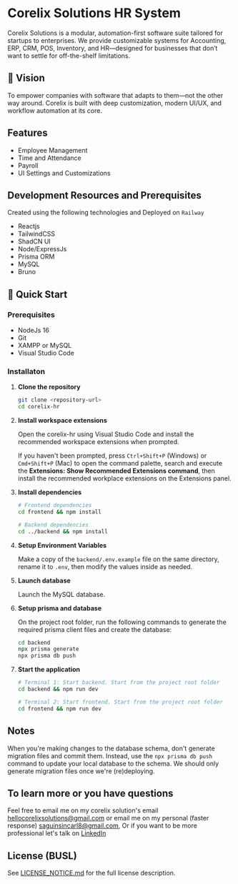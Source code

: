 # Corelix Solutions HR System

Corelix Solutions is a modular, automation-first software suite tailored for startups to enterprises. We provide customizable systems for Accounting, ERP, CRM, POS, Inventory, and HR—designed for businesses that don’t want to settle for off-the-shelf limitations.

## 🚀 Vision

To empower companies with software that adapts to them—not the other way around. Corelix is built with deep customization, modern UI/UX, and workflow automation at its core.

## Features

- Employee Management
- Time and Attendance
- Payroll
- UI Settings and Customizations

## Development Resources and Prerequisites

Created using the following technologies and Deployed on `Railway`

- Reactjs
- TailwindCSS
- ShadCN UI
- Node/ExpressJs
- Prisma ORM
- MySQL
- Bruno

## 🚀 Quick Start

### Prerequisites

- NodeJs 16
- Git
- XAMPP or MySQL
- Visual Studio Code

### Installaton

1. **Clone the repository**

   ```bash
   git clone <repository-url>
   cd corelix-hr
   ```

2. **Install workspace extensions**

   Open the corelix-hr using Visual Studio Code and install the recommended workspace extensions when prompted.

   If you haven't been prompted, press `Ctrl+Shift+P` (Windows) or `Cmd+Shift+P` (Mac) to open the command palette, search and execute the **Extensions: Show Recommended Extensions command**, then install the recommended workplace extensions on the Extensions panel.

3. **Install dependencies**

   ```bash
   # Frontend dependencies
   cd frontend && npm install

   # Backend dependencies
   cd ../backend && npm install
   ```

4. **Setup Environment Variables**

   Make a copy of the `backend/.env.example` file on the same directory, rename it to `.env`, then modify the values inside as needed.

5. **Launch database**

   Launch the MySQL database.

6. **Setup prisma and database**

   On the project root folder, run the following commands to generate the required prisma client files and create the database:

   ```bash
   cd backend
   npx prisma generate
   npx prisma db push
   ```

7. **Start the application**

   ```bash
   # Terminal 1: Start backend. Start from the project root folder
   cd backend && npm run dev

   # Terminal 2: Start frontend. Start from the project root folder
   cd frontend && npm run dev
   ```

## Notes

When you're making changes to the database schema, don't generate migration files and commit them. Instead, use the `npx prisma db push` command to update your local database to the schema. We should only generate migration files once we're (re)deploying.

## To learn more or you have questions

Feel free to email me on my corelix solution's email hellocorelixsolutions@gmail.com or email me on my personal (faster response) saguinsincarl8@gmail.com, Or if you want to be more professional let's talk on
[LinkedIn](https://www.linkedin.com/in/carl-saginsin-30358928a/)

## License (BUSL)

See [LICENSE_NOTICE.md](./LICENSE_NOTICE.md) for the full license description.
